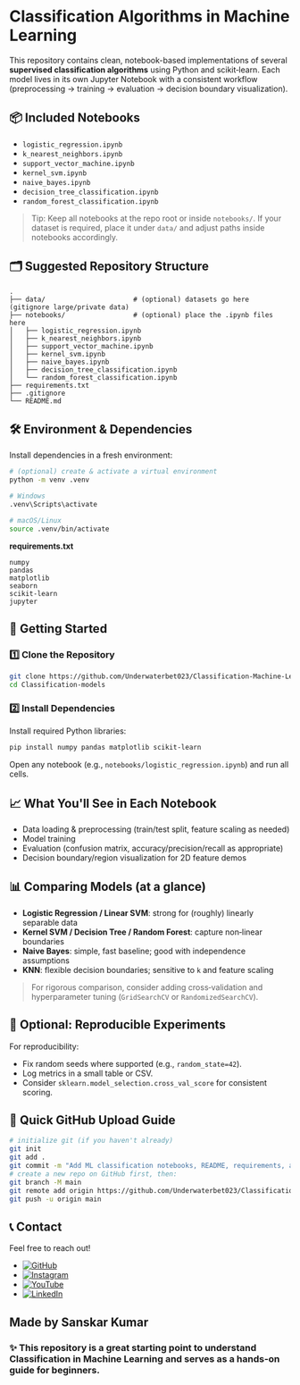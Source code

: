 # Classification Algorithms in Machine Learning

This repository contains clean, notebook-based implementations of several **supervised classification algorithms** using Python and scikit‑learn. Each model lives in its own Jupyter Notebook with a consistent workflow (preprocessing → training → evaluation → decision boundary visualization).

## 📦 Included Notebooks

- `logistic_regression.ipynb`
- `k_nearest_neighbors.ipynb`
- `support_vector_machine.ipynb`
- `kernel_svm.ipynb`
- `naive_bayes.ipynb`
- `decision_tree_classification.ipynb`
- `random_forest_classification.ipynb`

> Tip: Keep all notebooks at the repo root or inside `notebooks/`. If your dataset is required, place it under `data/` and adjust paths inside notebooks accordingly.

## 🗂️ Suggested Repository Structure

```
.
├── data/                      # (optional) datasets go here (gitignore large/private data)
├── notebooks/                 # (optional) place the .ipynb files here
│   ├── logistic_regression.ipynb
│   ├── k_nearest_neighbors.ipynb
│   ├── support_vector_machine.ipynb
│   ├── kernel_svm.ipynb
│   ├── naive_bayes.ipynb
│   ├── decision_tree_classification.ipynb
│   └── random_forest_classification.ipynb
├── requirements.txt
├── .gitignore
└── README.md
```

## 🛠️ Environment & Dependencies

Install dependencies in a fresh environment:

```bash
# (optional) create & activate a virtual environment
python -m venv .venv

# Windows
.venv\Scripts\activate

# macOS/Linux
source .venv/bin/activate

```

**requirements.txt**
```
numpy
pandas
matplotlib
seaborn
scikit-learn
jupyter
```
## 🚀 Getting Started  

### 1️⃣ Clone the Repository  
```bash
git clone https://github.com/Underwaterbet023/Classification-Machine-Learning.git
cd Classification-models

```
### 2️⃣ Install Dependencies

Install required Python libraries:

```bash
pip install numpy pandas matplotlib scikit-learn

```

Open any notebook (e.g., `notebooks/logistic_regression.ipynb`) and run all cells.

## 📈 What You'll See in Each Notebook

- Data loading & preprocessing (train/test split, feature scaling as needed)
- Model training
- Evaluation (confusion matrix, accuracy/precision/recall as appropriate)
- Decision boundary/region visualization for 2D feature demos

## 📊 Comparing Models (at a glance)

- **Logistic Regression / Linear SVM**: strong for (roughly) linearly separable data
- **Kernel SVM / Decision Tree / Random Forest**: capture non‑linear boundaries
- **Naive Bayes**: simple, fast baseline; good with independence assumptions
- **KNN**: flexible decision boundaries; sensitive to `k` and feature scaling

> For rigorous comparison, consider adding cross‑validation and hyperparameter tuning (`GridSearchCV` or `RandomizedSearchCV`).

## 🧪 Optional: Reproducible Experiments

For reproducibility:
- Fix random seeds where supported (e.g., `random_state=42`).
- Log metrics in a small table or CSV.
- Consider `sklearn.model_selection.cross_val_score` for consistent scoring.

## 🚀 Quick GitHub Upload Guide

```bash
# initialize git (if you haven't already)
git init
git add .
git commit -m "Add ML classification notebooks, README, requirements, and gitignore"
# create a new repo on GitHub first, then:
git branch -M main
git remote add origin https://github.com/Underwaterbet023/Classification-Machine-Learning.git
git push -u origin main
```

## 📞 Contact
Feel free to reach out!

- [![GitHub](https://img.shields.io/badge/GitHub-Underwaterbet023-181717?style=flat&logo=github)](https://github.com/Underwaterbet023)
- [![Instagram](https://img.shields.io/badge/Instagram-mainhoonsanskar-E4405F?style=flat&logo=instagram)](https://www.instagram.com/mainhoonsanskar)
- [![YouTube](https://img.shields.io/badge/YouTube-SanskarKumar--i1s-FF0000?style=flat&logo=youtube)](https://www.youtube.com/@SanskarKumar-i1s)
- [![LinkedIn](https://img.shields.io/badge/LinkedIn-Sanskar%20Kumar-0077B5?style=flat&logo=linkedin)](https://www.linkedin.com/in/sanskar-kumar-65162a2b5/)

## Made by Sanskar Kumar

### ✨ This repository is a great starting point to understand Classification in Machine Learning and serves as a hands-on guide for beginners.
